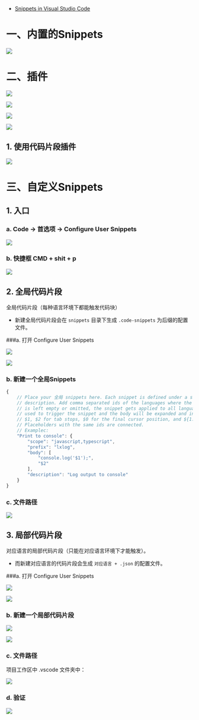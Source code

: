 * [Snippets in Visual Studio Code](https://code.visualstudio.com/docs/editor/userdefinedsnippets)



# 一、内置的Snippets

![](images/009.png)





# 二、插件

![](images/001.png)

![](images/002.png)

![](images/003.png)

![](images/010.png)



## 1. 使用代码片段插件

![](images/004.png)





# 三、自定义Snippets

## 1. 入口

### a. Code -> 首选项 -> Configure User Snippets

![](images/005.png)



### b. 快捷框 CMD + shit + p

![](images/006.png)



## 2. 全局代码片段

全局代码片段（每种语言环境下都能触发代码块）

* 新建全局代码片段会在 `snippets` 目录下生成 `.code-snippets` 为后缀的配置文件。



###a. 打开 Configure User Snippets

![](images/011.png)

![](images/012.png)



### b. 新建一个全局Snippets

```js
{
	// Place your 全局 snippets here. Each snippet is defined under a snippet name and has a scope, prefix, body and 
	// description. Add comma separated ids of the languages where the snippet is applicable in the scope field. If scope 
	// is left empty or omitted, the snippet gets applied to all languages. The prefix is what is 
	// used to trigger the snippet and the body will be expanded and inserted. Possible variables are: 
	// $1, $2 for tab stops, $0 for the final cursor position, and ${1:label}, ${2:another} for placeholders. 
	// Placeholders with the same ids are connected.
	// Examplec:
	"Print to console": {
		"scope": "javascript,typescript",
		"prefix": "lxlog",
		"body": [
			"console.log('$1');",
			"$2"
		],
		"description": "Log output to console"
	}
}
```



### c. 文件路径

![](images/007.png)



## 3. 局部代码片段

对应语言的局部代码片段（只能在对应语言环境下才能触发）。

* 而新建对应语言的代码片段会生成 `对应语言 + .json` 的配置文件。



###a. 打开 Configure User Snippets

![](images/011.png)

![](images/012.png)

### b. 新建一个局部代码片段

![](images/013.png)

![](images/015.png)

### c. 文件路径

项目工作区中 .vscode 文件夹中：

![](images/016.png)

### d. 验证

![](images/014.png)







































